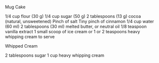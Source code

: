 Mug Cake

1/4 cup flour (30 g)
1/4 cup sugar (50 g)
2 tablespoons (13 g) cocoa (natural, unsweetened)
Pinch of salt
Tiny pinch of cinnamon
1/4 cup water (60 ml)
2 tablespoons (30 ml) melted butter, or neutral oil
1/8 teaspoon vanilla extract
1 small scoop of ice cream or 1 or 2 teaspoons heavy whipping cream to serve

Whipped Cream

2 tablespoons sugar
1 cup heavy whipping cream